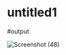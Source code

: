 # untitled1

#output


![Screenshot (48)](https://github.com/Hishamsikder/Practise_Class/assets/67305079/041318c0-bdf1-4879-9d21-062ced08d496)
